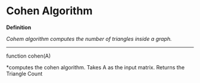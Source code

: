 # Cohen Algorithm

**Definition** 

*Cohem algorithm computes the number of triangles inside a graph.*

***


function cohen(A)

*computes the cohen algorithm. Takes A as the input matrix. Returns the Triangle Count